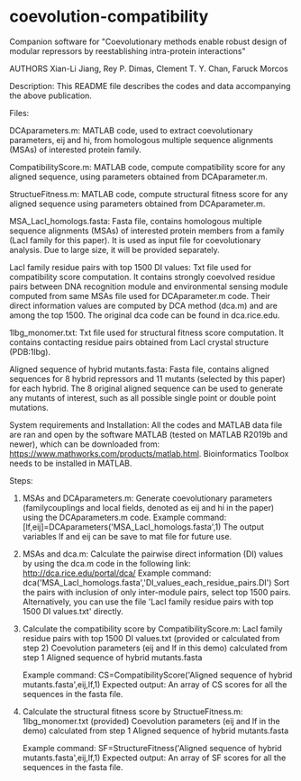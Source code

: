 # coevolution-compatibility
Companion software for "Coevolutionary methods enable robust design of modular repressors by reestablishing intra-protein interactions"

AUTHORS
Xian-Li Jiang, Rey P. Dimas, Clement T. Y. Chan, Faruck Morcos

Description: This README file describes the codes and data accompanying the above publication.

Files:

DCAparameters.m: MATLAB code, used to extract coevolutionary parameters, eij and hi, from homologous multiple sequence alignments (MSAs) of interested protein family. 

CompatibilityScore.m: MATLAB code, compute compatibility score for any aligned sequence, using parameters obtained from DCAparameter.m.

StructueFitness.m: MATLAB code, compute structural fitness score for any aligned sequence using parameters obtained from DCAparameter.m.

MSA_LacI_homologs.fasta: Fasta file, contains homologous multiple sequence alignments (MSAs) of interested protein members from a family (LacI family for this paper). It is used as input file for coevolutionary analysis. Due to large size, it will be provided separately.

LacI family residue pairs with top 1500 DI values: Txt file used for compatibility score computation. It contains strongly coevolved residue pairs between DNA recognition module and environmental sensing module computed from same MSAs file used for DCAparameter.m code. Their direct information values are computed by DCA method (dca.m) and are among the top 1500. The original dca code can be found in dca.rice.edu.

1lbg_monomer.txt: Txt file used for structural fitness score computation. It contains contacting residue pairs obtained from LacI crystal structure (PDB:1lbg).

Aligned sequence of hybrid mutants.fasta: Fasta file, contains aligned sequences for 8 hybrid repressors and 11 mutants (selected by this paper) for each hybrid. The 8 original aligned sequence can be used to generate any mutants of interest, such as all possible single point or double point mutations.


System requirements and Installation:
All the codes and MATLAB data file are ran and open by the software MATLAB (tested on MATLAB R2019b and newer), which can be downloaded from: https://www.mathworks.com/products/matlab.html.
Bioinformatics Toolbox needs to be installed in MATLAB.


Steps:


1. MSAs and DCAparameters.m:
	Generate coevolutionary parameters (familycouplings and local fields, denoted as eij and hi in the paper) using the DCAparameters.m code. 
	Example command: [lf,eij]=DCAparameters('MSA_LacI_homologs.fasta',1)
	The output variables lf and eij can be save to mat file for future use.

2. MSAs and dca.m:
	Calculate the pairwise direct information (DI) values by using the dca.m code in the following link: http://dca.rice.edu/portal/dca/
	Example command: dca('MSA_LacI_homologs.fasta','DI_values_each_residue_pairs.DI')
	Sort the pairs with inclusion of only inter-module pairs, select top 1500 pairs.
	Alternatively, you can use the file 'LacI family residue pairs with top 1500 DI values.txt' directly.

3. Calculate the compatibility score by CompatibilityScore.m: 
	LacI family residue pairs with top 1500 DI values.txt (provided or calculated from step 2)
	Coevolution parameters (eij and lf in this demo) calculated from step 1
	Aligned sequence of hybrid mutants.fasta

	Example command: CS=CompatibilityScore('Aligned sequence of hybrid mutants.fasta',eij,lf,1)
	Expected output: An array of CS scores for all the sequences in the fasta file.

4. Calculate the structural fitness score by StructueFitness.m: 
	1lbg_monomer.txt (provided)
	Coevolution parameters (eij and lf in the demo) calculated from step 1
	Aligned sequence of hybrid mutants.fasta

	Example command: SF=StructureFitness('Aligned sequence of hybrid mutants.fasta',eij,lf,1)
	Expected output: An array of SF scores for all the sequences in the fasta file.
